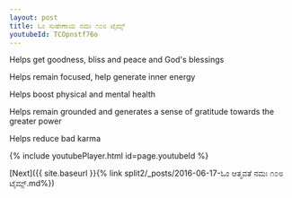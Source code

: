 ```yaml
---
layout: post
title: ಓಂ ಸುಷೇಣಾಯ ನಮಃ ೧೦೮ ಟೈಮ್ಸ್
youtubeId: TCOpnstf76o
---
```

 
 
Helps get goodness, bliss and peace and God's blessings
 
Helps remain focused, help generate inner energy 
 
Helps boost physical and mental health 
 
Helps remain grounded and generates a sense of gratitude towards the greater power 
 
Helps reduce bad karma
 
 
 
 


{% include youtubePlayer.html id=page.youtubeId %}
 
[Next]({{ site.baseurl }}{% link  split2/_posts/2016-06-17-ಓಂ ಆತ್ಮವತೆ ನಮಃ ೧೦೮ ಟೈಮ್ಸ್.md%})
 
